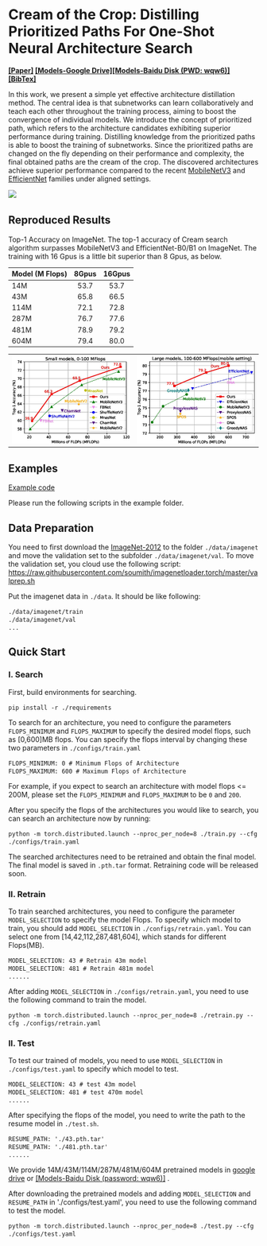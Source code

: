 # Cream of the Crop: Distilling Prioritized Paths For One-Shot Neural Architecture Search 

**[[Paper]](https://papers.nips.cc/paper/2020/file/d072677d210ac4c03ba046120f0802ec-Paper.pdf) [[Models-Google Drive]](https://drive.google.com/drive/folders/1NLGAbBF9bA1IUAxKlk2VjgRXhr6RHvRW?usp=sharing)[[Models-Baidu Disk (PWD: wqw6)]](https://pan.baidu.com/s/1TqQNm2s14oEdyNPimw3T9g) [[BibTex]](https://scholar.googleusercontent.com/scholar.bib?q=info:ICWVXc_SsKAJ:scholar.google.com/&output=citation&scisdr=CgUmooXfEMfTi0cV5aU:AAGBfm0AAAAAX7sQ_aXoamdKRaBI12tAVN8REq1VKNwM&scisig=AAGBfm0AAAAAX7sQ_RdYtp6BSro3zgbXVJU2MCgsG730&scisf=4&ct=citation&cd=-1&hl=ja)**  <br/>

In this work, we present a simple yet effective architecture distillation method. The central idea is that subnetworks can learn collaboratively and teach each other throughout the training process, aiming to boost the convergence of individual models. We introduce the concept of prioritized path, which refers to the architecture candidates exhibiting superior performance during training. Distilling knowledge from the prioritized paths is able to boost the training of subnetworks. Since the prioritized paths are changed on the fly depending on their performance and complexity, the final obtained paths are the cream of the crop. The discovered architectures achieve superior performance compared to the recent [MobileNetV3](https://arxiv.org/abs/1905.02244) and [EfficientNet](https://arxiv.org/abs/1905.11946) families under aligned settings.

<div >
    <img src="https://github.com/microsoft/Cream/blob/main/demo/intro.jpg" width="800"/>
</div>


## Reproduced Results
Top-1 Accuracy on ImageNet. The top-1 accuracy of Cream search algorithm surpasses MobileNetV3 and EfficientNet-B0/B1 on ImageNet.
The training with 16 Gpus is a little bit superior than 8 Gpus, as below.

| Model (M Flops) |  8Gpus | 16Gpus | 
| ---- |:-------------:| :-----:|
| 14M | 53.7 | 53.7 |
| 43M | 65.8 | 66.5 |
| 114M | 72.1 | 72.8 |
| 287M | 76.7 | 77.6 |
| 481M | 78.9 | 79.2 |
| 604M | 79.4 | 80.0 |

<table style="border: none">
    <th><img src="./../../img/cream_flops100.jpg" alt="drawing" width="400"/></th>
    <th><img src="./../../img/cream_flops600.jpg" alt="drawing" width="400"/></th>
</table>

## Examples

[Example code](https://github.com/microsoft/nni/tree/master/examples/nas/cream)

Please run the following scripts in the example folder.

## Data Preparation

You need to first download the [ImageNet-2012](http://www.image-net.org/) to the folder `./data/imagenet` and move the validation set to the subfolder `./data/imagenet/val`. To move the validation set, you cloud use the following script: <https://raw.githubusercontent.com/soumith/imagenetloader.torch/master/valprep.sh> 

Put the imagenet data in `./data`. It should be like following:

```
./data/imagenet/train
./data/imagenet/val
...
```

## Quick Start

### I. Search

First, build environments for searching.

```
pip install -r ./requirements
```

To search for an architecture, you need to configure the parameters `FLOPS_MINIMUM` and `FLOPS_MAXIMUM` to specify the desired model flops, such as [0,600]MB flops. You can specify the flops interval by changing these two parameters in `./configs/train.yaml`

```
FLOPS_MINIMUM: 0 # Minimum Flops of Architecture
FLOPS_MAXIMUM: 600 # Maximum Flops of Architecture
```

For example, if you expect to search an architecture with model flops <= 200M, please set the `FLOPS_MINIMUM` and `FLOPS_MAXIMUM` to be `0` and `200`.

After you specify the flops of the architectures you would like to search, you can search an architecture now by running:

```
python -m torch.distributed.launch --nproc_per_node=8 ./train.py --cfg ./configs/train.yaml
```

The searched architectures need to be retrained and obtain the final model. The final model is saved in `.pth.tar` format. Retraining code will be released soon.

### II. Retrain

To train searched architectures, you need to configure the parameter `MODEL_SELECTION` to specify the model Flops. To specify which model to train, you should add `MODEL_SELECTION` in `./configs/retrain.yaml`. You can select one from [14,42,112,287,481,604], which stands for different Flops(MB).
```buildoutcfg
MODEL_SELECTION: 43 # Retrain 43m model
MODEL_SELECTION: 481 # Retrain 481m model
......
```



After adding `MODEL_SELECTION` in `./configs/retrain.yaml`, you need to use the following command to train the model.
```buildoutcfg
python -m torch.distributed.launch --nproc_per_node=8 ./retrain.py --cfg ./configs/retrain.yaml
```

### II. Test

To test our trained of models, you need to use `MODEL_SELECTION` in `./configs/test.yaml` to specify which model to test.

```
MODEL_SELECTION: 43 # test 43m model
MODEL_SELECTION: 481 # test 470m model
......
```

After specifying the flops of the model, you need to write the path to the resume model in `./test.sh`.

```
RESUME_PATH: './43.pth.tar'
RESUME_PATH: './481.pth.tar'
......
```

We provide 14M/43M/114M/287M/481M/604M pretrained models in [google drive](https://drive.google.com/drive/folders/1CQjyBryZ4F20Rutj7coF8HWFcedApUn2) or [[Models-Baidu Disk (password: wqw6)]](https://pan.baidu.com/s/1TqQNm2s14oEdyNPimw3T9g) .

After downloading the pretrained models and adding `MODEL_SELECTION` and `RESUME_PATH` in './configs/test.yaml', you need to use the following command to test the model.

```
python -m torch.distributed.launch --nproc_per_node=8 ./test.py --cfg ./configs/test.yaml
```
